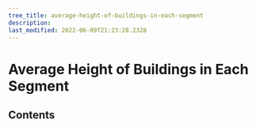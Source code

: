 ```yaml
---
tree_title: average-height-of-buildings-in-each-segment
description: 
last_modified: 2022-06-09T21:23:28.2328
---
```


# Average Height of Buildings in Each Segment

## Contents

